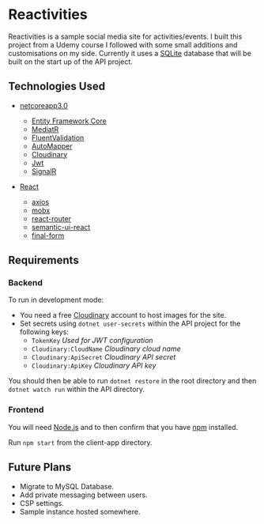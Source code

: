 # Reactivities

Reactivities is a sample social media site for activities/events. I built this project from a Udemy course I followed with some small additions and customisations on my side. Currently it uses a [SQLite](https://www.sqlite.org/index.html) database that will be built on the start up of the API project.

## Technologies Used

- [netcoreapp3.0](https://github.com/dotnet/core)
    - [Entity Framework Core](https://github.com/dotnet/EntityFramework.Docs)
    - [MediatR](https://github.com/jbogard/MediatR)
    - [FluentValidation](https://github.com/FluentValidation/FluentValidation)
    - [AutoMapper](https://github.com/AutoMapper/AutoMapper)
    - [Cloudinary](https://github.com/cloudinary/CloudinaryDotNet)
    - [Jwt](https://github.com/dotnet/core)
    - [SignalR](https://github.com/SignalR/SignalR)

- [React](https://github.com/facebook/react)
    - [axios](https://github.com/axios/axios)
    - [mobx](https://github.com/mobxjs/mobx)
    - [react-router](https://github.com/ReactTraining/react-router)
    - [semantic-ui-react](https://github.com/Semantic-Org/Semantic-UI-React)
    - [final-form](https://github.com/final-form/react-final-form)


## Requirements

### Backend

To run in development mode:

- You need a free [Cloudinary](https://cloudinary.com/) account to host images for the site.
- Set secrets using `dotnet user-secrets` within the API project for the following keys:
    - `TokenKey` _Used for JWT configuration_
    - `Cloudinary:CloudName` _Cloudinary cloud name_
    - `Cloudinary:ApiSecret` _Cloudinary API secret_
    - `Cloudinary:ApiKey` _Cloudinary API key_

You should then be able to run `dotnet restore` in the root directory and then `dotnet watch run` within the API directory.

### Frontend

You will need [Node.js](https://nodejs.org/en/download/) and to then confirm that you have [npm](https://www.npmjs.com/) installed.

Run `npm start` from the client-app directory.

## Future Plans

- Migrate to MySQL Database.
- Add private messaging between users.
- CSP settings.
- Sample instance hosted somewhere.
